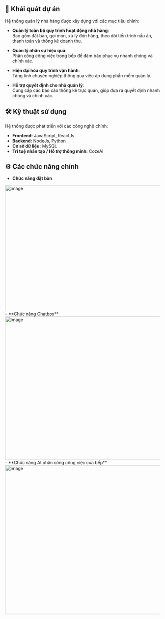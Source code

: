 ## 📝 Khái quát dự án

Hệ thống quản lý nhà hàng được xây dựng với các mục tiêu chính:

- **Quản lý toàn bộ quy trình hoạt động nhà hàng**:  
  Bao gồm đặt bàn, gọi món, xử lý đơn hàng, theo dõi tiến trình nấu ăn, thanh toán và thống kê doanh thu.  

- **Quản lý nhân sự hiệu quả**:  
  Phân công công việc trong bếp để đảm bảo phục vụ nhanh chóng và chính xác.  

- **Hiện đại hóa quy trình vận hành**:  
  Tăng tính chuyên nghiệp thông qua việc áp dụng phần mềm quản lý.  

- **Hỗ trợ quyết định cho nhà quản lý**:  
  Cung cấp các báo cáo thống kê trực quan, giúp đưa ra quyết định nhanh chóng và chính xác.

## 🛠️ Kỹ thuật sử dụng

Hệ thống được phát triển với các công nghệ chính:

- **Frontend:** JavaScript, ReactJs  
- **Backend:** NodeJs, Python  
- **Cơ sở dữ liệu:** MySQL  
- **Trí tuệ nhân tạo / Hỗ trợ thông minh:** CozeAi

## ⚙️ Các chức năng chính

- **Chức năng đặt bàn**  
 <img width="864" height="410" alt="image" src="https://github.com/user-attachments/assets/2bde1e66-a746-4976-8895-2de30c0b56ce" />
- **Chức năng Chatbox**  
<img width="970" height="467" alt="image" src="https://github.com/user-attachments/assets/65d61ae6-67c5-4f95-98ce-14f8c62c4554" />
- **Chức năng AI phân công công việc của bếp**  
<img width="1027" height="485" alt="image" src="https://github.com/user-attachments/assets/56a09a3a-befd-4671-86f9-1f54c47f1caa" />



